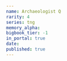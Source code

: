 ```yaml
---
name: Archaeologist Q
rarity: 4
series: tng
memory_alpha:
bigbook_tier: -1
in_portal: true
date:
published: true
---
```




